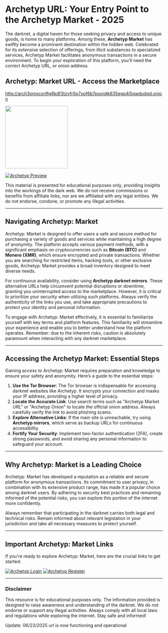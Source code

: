 # Archetyp URL: Your Entry Point to the Archetyp Market - 2025

The darknet, a digital haven for those seeking privacy and access to unique goods, is home to many platforms. Among these, **Archetyp Market** has swiftly become a prominent destination within the hidden web. Celebrated for its extensive selection of offerings, from illicit substances to specialized services, Archetyp Market facilitates anonymous transactions in a secure environment. To begin your exploration of this platform, you'll need the correct Archetyp URL, or onion address.

## Archetyp: Market URL - Access the Marketplace

http://arch3pmxcxnftg6kdf3tzyfr5p7xof6b7psxjqtk635egp4j5qwdudqd.onion

[<img src="/samples/overview.webp" width="200">](http://arch3pmxcxnftg6kdf3tzyfr5p7xof6b7psxjqtk635egp4j5qwdudqd.onion)

<a href="http://arch3pmxcxnftg6kdf3tzyfr5p7xof6b7psxjqtk635egp4j5qwdudqd.onion"><img src="/samples/queue.webp" alt="Archetyp Preview" style="max-width: 100%;"></a>

This material is presented for educational purposes only, providing insights into the workings of the dark web. We do not receive commissions or benefits from affiliate links, nor are we affiliated with any legal entities. We do not endorse, condone, or promote any illegal activities.

---

## Navigating Archetyp: Market

Archetyp: Market is designed to offer users a safe and secure method for purchasing a variety of goods and services while maintaining a high degree of anonymity. The platform accepts various payment methods, with a significant emphasis on cryptocurrencies such as **Bitcoin (BTC)** and **Monero (XMR)**, which ensure encrypted and private transactions. Whether you are searching for restricted items, hacking tools, or other exclusive goods, Archetyp: Market provides a broad inventory designed to meet diverse needs.

For continuous availability, consider using **Archetyp darknet mirrors**. These alternative URLs help circumvent potential disruptions or downtime, granting you uninterrupted access to the marketplace. However, it is critical to prioritize your security when utilizing such platforms. Always verify the authenticity of the links you use, and take appropriate precautions to protect your identity and personal information.

To engage with Archetyp: Market effectively, it is essential to familiarize yourself with key terms and platform features. This familiarity will streamline your experience and enable you to better understand how the platform operates. Remember: due to the inherent risks, caution is absolutely paramount when interacting with any darknet marketplace.

---

## Accessing the Archetyp Market: Essential Steps

Gaining access to Archetyp: Market requires preparation and knowledge to ensure your safety and anonymity. Here’s a guide to the essential steps:

1.  **Use the Tor Browser**: The Tor browser is indispensable for accessing darknet websites like Archetyp. It encrypts your connection and masks your IP address, providing a higher level of privacy.
2.  **Locate the Accurate Link**: Use search terms such as "Archetyp Market URL" or "Archetyp Onion" to locate the official onion address. Always carefully verify the link to avoid phishing scams.
3.  **Explore Alternative Links**: If the main site is unreachable, try using **Archetyp mirrors**, which serve as backup URLs for continuous accessibility.
4.  **Fortify Your Security**: Implement two-factor authentication (2FA), create strong passwords, and avoid sharing any personal information to safeguard your account.

---

## Why Archetyp: Market is a Leading Choice

Archetyp: Market has developed a reputation as a reliable and secure platform for anonymous transactions. Its commitment to user privacy, in combination with its extensive product range, has made it a popular choice among darknet users. By adhering to security best practices and remaining informed of the potential risks, you can explore this portion of the internet more confidently.

Always remember that participating in the darknet carries both legal and technical risks. Remain informed about relevant legislation in your jurisdiction and take all necessary measures to protect yourself.

---

## Important Archetyp: Market Links

If you're ready to explore Archetyp: Market, here are the crucial links to get started:

<a href="http://arch3pmxcxnftg6kdf3tzyfr5p7xof6b7psxjqtk635egp4j5qwdudqd.onion"><img src="/samples/media.webp" alt="Archetyp Login" style="max-width: 100%;"></a>
<a href="http://arch3pmxcxnftg6kdf3tzyfr5p7xof6b7psxjqtk635egp4j5qwdudqd.onion"><img src="/samples/tools.webp" alt="Archetyp Register" style="max-width: 100%;"></a>

---

### Disclaimer

This resource is for educational purposes only. The information provided is designed to raise awareness and understanding of the darknet. We do not endorse or support any illegal activities. Always comply with all local laws and regulations while exploring the internet. Stay safe and informed!











Update:  06/23/2025 url is now functioning and operational